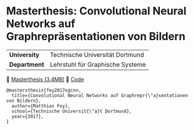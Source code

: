 # Masterthesis: Convolutional Neural Networks auf Graphrepräsentationen von Bildern

| | |
| -------------- | -------------------------------- |
| **University** | Technische Universität Dortmund  |
| **Department** | Lehrstuhl für Graphische Systeme |

:paperclip: [Masterthesis (3.4MB)](https://github.com/rusty1s/deep-learning-on-graphs/raw/masterthesis/thesis/main.pdf)
:minidisc: [Code](https://github.com/rusty1s/embedded_gcnn)

```
@mastersthesis{fey2017egcnn,
  title={Convolutional Neural Networks auf Graphrepr{\"a}sentationen von Bildern},
  author={Matthias Fey},
  school={Technische Universit{\"a}t Dortmund},
  year={2017},
}
```
